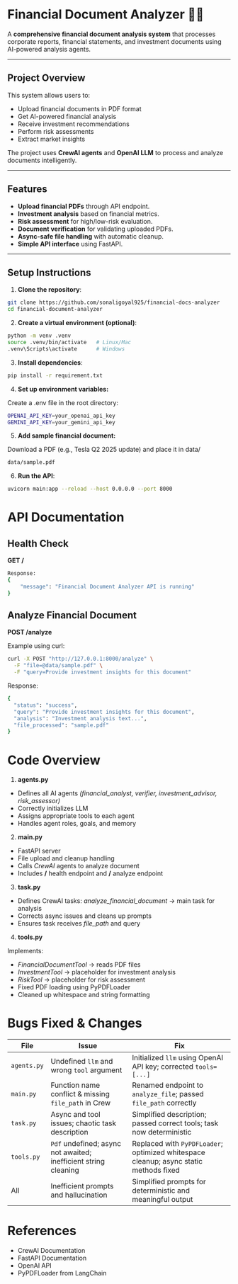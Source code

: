 # Financial Document Analyzer 🏦📄

A **comprehensive financial document analysis system** that processes corporate reports, financial statements, and investment documents using AI-powered analysis agents.

---

## Project Overview

This system allows users to:

- Upload financial documents in PDF format
- Get AI-powered financial analysis
- Receive investment recommendations
- Perform risk assessments
- Extract market insights

The project uses **CrewAI agents** and **OpenAI LLM** to process and analyze documents intelligently.

---

## Features

- **Upload financial PDFs** through API endpoint.
- **Investment analysis** based on financial metrics.
- **Risk assessment** for high/low-risk evaluation.
- **Document verification** for validating uploaded PDFs.
- **Async-safe file handling** with automatic cleanup.
- **Simple API interface** using FastAPI.

---

## Setup Instructions

1. **Clone the repository**:

```bash
git clone https://github.com/sonaligoyal925/financial-docs-analyzer
cd financial-document-analyzer
```


2. **Create a virtual environment (optional)**:

```bash
python -m venv .venv
source .venv/bin/activate   # Linux/Mac
.venv\Scripts\activate      # Windows
```


3. **Install dependencies**:

```bash
pip install -r requirement.txt
```

4. **Set up environment variables:**

Create a .env file in the root directory:

```bash
OPENAI_API_KEY=your_openai_api_key
GEMINI_API_KEY=your_gemini_api_key
```

5. **Add sample financial document:**

Download a PDF (e.g., Tesla Q2 2025 update) and place it in data/

```bash
data/sample.pdf
```

6. **Run the API**:

```bash
uvicorn main:app --reload --host 0.0.0.0 --port 8000
```

# API Documentation

## Health Check

**GET /**

```bash
Response:
{
    "message": "Financial Document Analyzer API is running"
}
```

## Analyze Financial Document

**POST /analyze**

Example using curl:

```bash
curl -X POST "http://127.0.0.1:8000/analyze" \
  -F "file=@data/sample.pdf" \
  -F "query=Provide investment insights for this document"

```

Response:
```bash
{
  "status": "success",
  "query": "Provide investment insights for this document",
  "analysis": "Investment analysis text...",
  "file_processed": "sample.pdf"
}

```


# Code Overview

1. **agents.py**

- Defines all AI agents *(financial_analyst, verifier, investment_advisor, risk_assessor)*
- Correctly initializes LLM
- Assigns appropriate tools to each agent
- Handles agent roles, goals, and memory

2. **main.py**

- FastAPI server
- File upload and cleanup handling
- Calls *CrewAI* agents to analyze document
- Includes **/** health endpoint and **/** analyze endpoint

3. **task.py**

- Defines CrewAI tasks:
        *analyze_financial_document* → main task for analysis
- Corrects async issues and cleans up prompts
- Ensures task receives *file_path* and query

4. **tools.py**

Implements:
- *FinancialDocumentTool* → reads PDF files
- *InvestmentTool* → placeholder for investment analysis
- *RiskTool* → placeholder for risk assessment
- Fixed PDF loading using PyPDFLoader
- Cleaned up whitespace and string formatting

# Bugs Fixed & Changes


| File        | Issue                                                           | Fix                                                                                   |
| ----------- | --------------------------------------------------------------- | ------------------------------------------------------------------------------------- |
| `agents.py` | Undefined `llm` and wrong `tool` argument                       | Initialized `llm` using OpenAI API key; corrected `tools=[...]`                       |
| `main.py`   | Function name conflict & missing `file_path` in Crew            | Renamed endpoint to `analyze_file`; passed `file_path` correctly                      |
| `task.py`   | Async and tool issues; chaotic task description                 | Simplified description; passed correct tools; task now deterministic                  |
| `tools.py`  | `Pdf` undefined; async not awaited; inefficient string cleaning | Replaced with `PyPDFLoader`; optimized whitespace cleanup; async static methods fixed |
| All         | Inefficient prompts and hallucination                           | Simplified prompts for deterministic and meaningful output                            |


# References

- CrewAI Documentation
- FastAPI Documentation
- OpenAI API
- PyPDFLoader from LangChain
